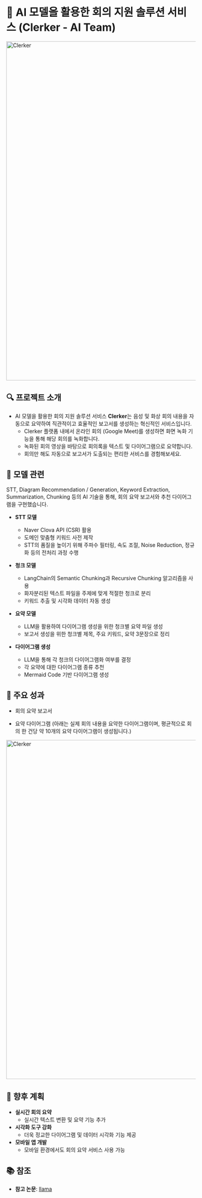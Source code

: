 # 📝 AI 모델을 활용한 회의 지원 솔루션 서비스 (Clerker - AI Team)
<img src="Picture Folder/Clerker_image.png" alt="Clerker" width="900"/>

## 🔍 프로젝트 소개  
- AI 모델을 활용한 회의 지원 솔루션 서비스 **Clerker**는 음성 및 화상 회의 내용을 자동으로 요약하여 직관적이고 효율적인 보고서를 생성하는 혁신적인 서비스입니다.  
  - Clerker 플랫폼 내에서 온라인 회의 (Google Meet)를 생성하면 화면 녹화 기능을 통해 해당 회의를 녹화합니다.
  - 녹화된 회의 영상을 바탕으로 회의록을 텍스트 및 다이어그램으로 요약합니다.
  - 회의만 해도 자동으로 보고서가 도출되는 편리한 서비스를 경험해보세요.


## 🤖 모델 관련  
STT, Diagram Recommendation / Generation, Keyword Extraction, Summarization, Chunking 등의 AI 기술을 통해, 회의 요약 보고서와 추천 다이어그램을 구현했습니다.

- **STT 모델**  
  - Naver Clova API (CSR) 활용
  - 도메인 맞춤형 키워드 사전 제작
  - STT의 품질을 높이기 위해 주파수 필터링, 속도 조절, Noise Reduction, 정규화 등의 전처리 과정 수행

- **청크 모델**
  - LangChain의 Semantic Chunking과 Recursive Chunking 알고리즘을 사용
  - 화자분리된 텍스트 파일을 주제에 맞게 적절한 청크로 분리
  - 키워드 추출 및 시각화 데이터 자동 생성
 
- **요약 모델**  
  - LLM을 활용하여 다이어그램 생성을 위한 청크별 요약 파일 생성
  - 보고서 생성을 위한 청크별 제목, 주요 키워드, 요약 3문장으로 정리

- **다이어그램 생성**  
  - LLM을 통해 각 청크의 다이어그램화 여부를 결정
  - 각 요약에 대한 다이어그램 종류 추천
  - Mermaid Code 기반 다이어그램 생성


## 🎯 주요 성과  
- 회의 요약 보고서

- 요약 다이어그램 (아래는 실제 회의 내용을 요약한 다이어그램이며, 평균적으로 회의 한 건당 약 10개의 요약 다이어그램이 생성됩니다.)
<img src="Picture Folder/Diagram_example.png" alt="Clerker" width="900"/>


## 🚀 향후 계획  
- **실시간 회의 요약**  
  - 실시간 텍스트 변환 및 요약 기능 추가  
- **시각화 도구 강화**  
  - 더욱 정교한 다이어그램 및 데이터 시각화 기능 제공  
- **모바일 앱 개발**  
  - 모바일 환경에서도 회의 요약 서비스 사용 가능  


## 📚 참조  
- **참고 논문**: [llama](https://arxiv.org/abs/2302.13971)
